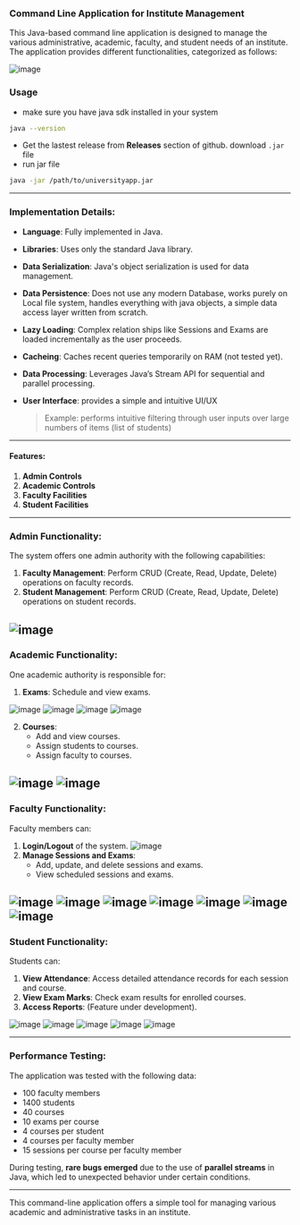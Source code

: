 ### Command Line Application for Institute Management

This Java-based command line application is designed to manage the various administrative, academic, faculty, and student needs of an institute. The application provides different functionalities, categorized as follows:

![image](https://github.com/user-attachments/assets/4ac446fa-b40d-4c2d-8e62-76ba24ee1ea9)

### Usage

* make sure you have java sdk installed in your system

```sh
java --version
```

* Get the lastest release from **Releases** section of github.
download `.jar` file 
* run jar file
```sh
java -jar /path/to/universityapp.jar
```

---

### Implementation Details:
- **Language**: Fully implemented in Java.
- **Libraries**: Uses only the standard Java library.
- **Data Serialization**: Java's object serialization is used for data management.
- **Data Persistence**: Does not use any modern Database, works purely on Local file system, handles everything with java objects, a simple data access layer written from scratch.
- **Lazy Loading**: Complex relation ships like Sessions and Exams are loaded incrementally as the user proceeds.
- **Cacheing**: Caches recent queries temporarily on RAM (not tested yet).
- **Data Processing**: Leverages Java’s Stream API for sequential and parallel processing.
- **User Interface**: provides a simple and intuitive UI/UX

     > Example:
     > performs intuitive filtering through user inputs over large numbers of items (list of students)
---

#### Features:
1. **Admin Controls**
2. **Academic Controls**
3. **Faculty Facilities**
4. **Student Facilities**

---

### Admin Functionality:
The system offers one admin authority with the following capabilities:
1. **Faculty Management**: Perform CRUD (Create, Read, Update, Delete) operations on faculty records.
2. **Student Management**: Perform CRUD (Create, Read, Update, Delete) operations on student records.

![image](https://github.com/user-attachments/assets/04715172-666b-48ad-bcec-92b867497bd3)
---

### Academic Functionality:
One academic authority is responsible for:
1. **Exams**: Schedule and view exams.

![image](https://github.com/user-attachments/assets/13fe1e45-1b53-47ce-9c82-de0d7fc82319)
![image](https://github.com/user-attachments/assets/a484f4b8-236f-496e-92e1-66ed4b6b059b)
![image](https://github.com/user-attachments/assets/10ca60e5-471d-49d9-b9c5-df71fe4df0db)
![image](https://github.com/user-attachments/assets/15f12bad-4128-49fd-9574-12de3cacd354)

2. **Courses**:
   - Add and view courses.
   - Assign students to courses.
   - Assign faculty to courses.

![image](https://github.com/user-attachments/assets/b2004059-ed0e-4eea-8293-348b500adab0)
![image](https://github.com/user-attachments/assets/c448eb9e-62ca-4ef4-907e-a5e6303036ac)
---

### Faculty Functionality:
Faculty members can:
1. **Login/Logout** of the system.
![image](https://github.com/user-attachments/assets/e588cd7d-a29a-47ee-9a74-68616f60d3c0)
2. **Manage Sessions and Exams**:
   - Add, update, and delete sessions and exams.
   - View scheduled sessions and exams.

![image](https://github.com/user-attachments/assets/47cab5e1-2e91-4c72-83a6-41f279eb32dc)
![image](https://github.com/user-attachments/assets/8cf6b092-3a97-44ff-8d9b-01eae29832c4)
![image](https://github.com/user-attachments/assets/c1cd8054-0abf-479e-a9bf-d72b637ed277)
![image](https://github.com/user-attachments/assets/06a221b7-8f0e-48e8-86ce-7ca87c1df995)
![image](https://github.com/user-attachments/assets/c342de73-4dfe-4367-8bff-8c61c43f5652)
![image](https://github.com/user-attachments/assets/14736c4e-a5c5-46b1-bfd9-6deea2076a5c)
![image](https://github.com/user-attachments/assets/145f42dd-2038-4008-80b8-3fe763f1f732)
---

### Student Functionality:
Students can:
1. **View Attendance**: Access detailed attendance records for each session and course.
2. **View Exam Marks**: Check exam results for enrolled courses.
3. **Access Reports**: (Feature under development).

![image](https://github.com/user-attachments/assets/df3e576d-8483-42a0-bfad-bbaf42f3e0f6)
![image](https://github.com/user-attachments/assets/f11812d9-1b52-4486-be71-a15938e20b8d)
![image](https://github.com/user-attachments/assets/21e6bc55-786a-4e3f-80a2-06a47f4f7d64)
![image](https://github.com/user-attachments/assets/ec433fd5-91cb-46af-b71a-2db1dfbb038b)
![image](https://github.com/user-attachments/assets/903b4718-5339-4494-a747-b78a393a83e8)

---

### Performance Testing:
The application was tested with the following data:
- 100 faculty members
- 1400 students
- 40 courses
- 10 exams per course
- 4 courses per student
- 4 courses per faculty member
- 15 sessions per course per faculty member

During testing, **rare bugs emerged** due to the use of **parallel streams** in Java, which led to unexpected behavior under certain conditions.

---

This command-line application offers a simple tool for managing various academic and administrative tasks in an institute.
